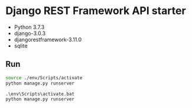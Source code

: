 # Django REST Framework API starter

- Python 3.7.3
- django-3.0.3
- djangorestframework-3.11.0
- sqlite

## Run

```Bash
source ./env/Scripts/activate
python manage.py runserver
```

```cmd.exe
.\env\Scripts\activate.bat
python manage.py runserver
```
